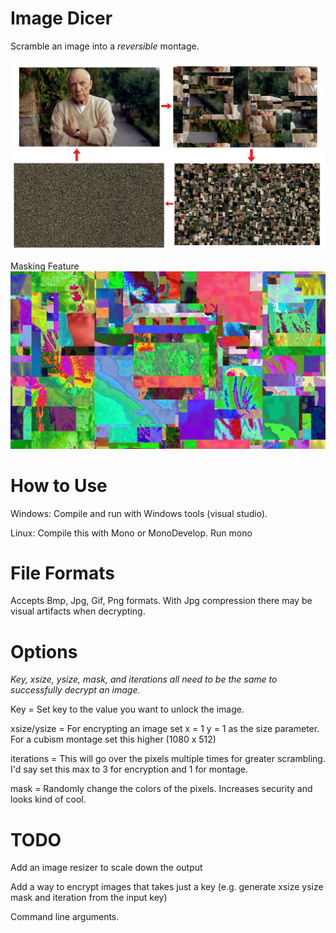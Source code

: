 
# Image Dicer

Scramble an image into a _reversible_ montage.

![Preview](./preview.png)

Masking Feature
![Masking Feature](./preview-mask.jpg)

# How to Use

Windows: Compile and run with Windows tools (visual studio).

Linux: Compile this with Mono or MonoDevelop. Run mono 

# File Formats

Accepts Bmp, Jpg, Gif, Png formats. With Jpg compression there may be visual artifacts when decrypting.

# Options

*Key, xsize, ysize, mask, and iterations all need to be the same to successfully decrypt an image.*

Key = Set key to the value you want to unlock the image.

xsize/ysize = For encrypting an image set x = 1 y = 1 as the size parameter. For a cubism montage set this higher (1080 x 512)

iterations = This will go over the pixels multiple times for greater scrambling. I'd say set this max to 3 for encryption and 1 for montage.

mask = Randomly change the colors of the pixels. Increases security and looks kind of cool.

# TODO

Add an image resizer to scale down the output

Add a way to encrypt images that takes just a key (e.g. generate xsize ysize mask and iteration from the input key)

Command line arguments.
